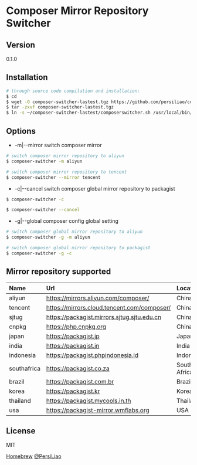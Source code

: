 Composer Mirror Repository Switcher
=========

Version
----

0.1.0

Installation
--------------

```bash
# through source code compilation and installation:
$ cd 
$ wget -O composer-switcher-lastest.tgz https://github.com/persiliao/composer-switcher/archive/v0.1.0.tar.gz
$ tar -zxvf composer-switcher-lastest.tgz
$ ln -s ~/composer-switcher-lastest/composerswitcher.sh /usr/local/bin/composer-switcher
```

Options
--------------

- -m|--mirror switch composer mirror 

```bash
# switch composer mirror repository to aliyun
$ composer-switcher -m aliyun

# switch composer mirror repository to tencent
$ composer-switcher --mirror tencent
```

- -c|--cancel switch composer global mirror repository to packagist

```sh
$ composer-switcher -c

$ composer-switcher --cancel
```

- -g|--global composer config global setting

```sh
# switch composer global mirror repository to aliyun
$ composer-switcher -g -m aliyun

# switch composer global mirror repository to packagist
$ composer-switcher -g -c
```

Mirror repository supported
----------------------------------

|Name|Url|Location|
|:---|:-----|:-----|
|aliyun|https://mirrors.aliyun.com/composer/|China|
|tencent|https://mirrors.cloud.tencent.com/composer/|China|
|sjtug|https://packagist.mirrors.sjtug.sjtu.edu.cn|China|
|cnpkg|https://php.cnpkg.org|China|
|japan|https://packagist.jp|Japan|
|india|https://packagist.in|India|
|indonesia|https://packagist.phpindonesia.id|Indonesia|
|southafrica|https://packagist.co.za|South Africa|
|brazil|https://packagist.com.br|Brazil|
|korea|https://packagist.kr|Korea|
|thailand|https://packagist.mycools.in.th|Thailand|`
|usa|https://packagist-mirror.wmflabs.org|USA|

License
----

MIT

[Homebrew](http://brew.sh/)
[@PersiLiao](http://twitter.com/PersiLiao)
